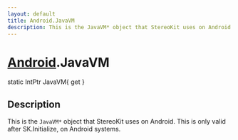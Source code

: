```yaml
---
layout: default
title: Android.JavaVM
description: This is the JavaVM* object that StereoKit uses on Android. This is only valid after SK.Initialize, on Android systems.
---
```

# [Android]({{site.url}}/Pages/Reference/Android.html).JavaVM

<div class='signature' markdown='1'>
static IntPtr JavaVM{ get }
</div>

## Description
This is the `JavaVM*` object that StereoKit uses on
Android. This is only valid after SK.Initialize, on Android
systems.

